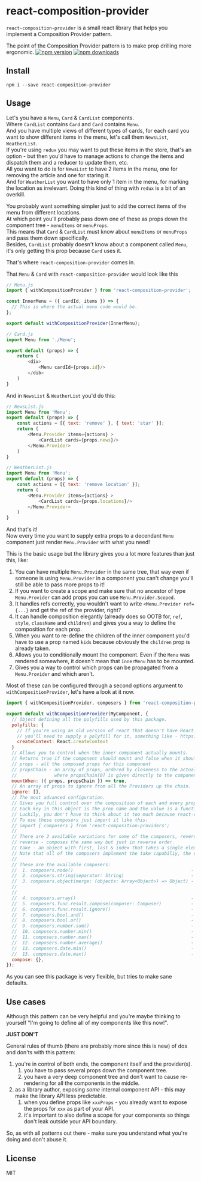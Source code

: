 # react-composition-provider

`react-composition-provider` is a small react library that helps you implement a Composition Provider pattern.

The point of the Composition Provider pattern is to make prop drilling more ergonomic.
[![npm version](https://img.shields.io/npm/v/react-composition-provider.svg?style=flat-square)](https://www.npmjs.com/package/react-composition-provider)
[![npm downloads](https://img.shields.io/npm/dm/react-composition-provider.svg?style=flat-square)](https://www.npmjs.com/package/react-composition-provider)

## Install

```
npm i --save react-composition-provider
```

## Usage

Let's you have a `Menu`, `Card` & `CardList` components. </br>
Where `CardList` contains `Card` and `Card` contains `Menu`. </br>
And you have multiple views of different types of cards, for each card you want to show different items in the menu, let's call them `NewsList`, `WeatherList`. </br>
If you're using `redux` you may want to put these items in the store, that's an option - but then you'd have to manage actions to change the items and dispatch them and a reducer to update them, etc. </br>
All you want to do is for `NewsList` to have 2 items in the menu, one for removing the article and one for staring it. </br>
And for `WeatherList` you want to have only 1 item in the menu, for marking the location as irrelevant.
Doing this kind of thing with `redux` is a bit of an overkill. </br>

You probably want something simpler just to add the correct items of the menu from different locations.</br>
At which point you'll probably pass down one of these as props down the component tree - `menuItems` or `menuProps`.</br>
This means that `Card` & `CardList` must know about `menuItems` or `menuProps` and pass them down specifically.</br>
Besides, `CardList` probably doesn't know about a component called `Menu`, it's only getting this prop because `Card` uses it.

That's where `react-composition-provider` comes in.

That `Menu` & `Card` with `react-composition-provider` would look like this

```js
// Menu.js
import { withCompositionProvider } from 'react-composition-provider';

const InnerMenu = ({ cardId, items }) => {
  // This is where the actual menu code would be.
};

export default withCompositionProvider(InnerMenu);

// Card.js
import Menu from './Menu';

export default (props) => {
    return (
        <div>
            <Menu cardId={props.id}/>
        </dib>
    )
}
```

And in `NewsList` & `WeatherList` you'd do this:

```js
// NewsList.js
import Menu from 'Menu';
export default (props) => {
    const actions = [{ text: 'remove' }, { text: 'star' }];
    return (
        <Menu.Provider items={actions} >
            <CardList cards={props.news}/>
        </Menu.Provider>
    )
}

// WeatherList.js
import Menu from 'Menu';
export default (props) => {
    const actions = [{ text: 'remove location' }];
    return (
        <Menu.Provider items={actions} >
            <CardList cards={props.locations}/>
        </Menu.Provider>
    )
}
```

And that's it!</br>
Now every time you want to supply extra props to a decendant `Menu` component just render `Menu.Provider` with what you need!

This is the basic usage but the library gives you a lot more features than just this, like:

1. You can have multiple `Menu.Provider` in the same tree, that way even if someone is using `Menu.Provider` in a component you can't change you'll still be able to pass more props to it!
2. If you want to create a scope and make sure that no ancestor of type `Menu.Provider` can add props you can use `Menu.Provider.Scoped`.
3. It handles refs correctly, you wouldn't want to write `<Menu.Provider ref={...}` and get the ref of the provider, right?
4. It can handle composition elegantly (already does so OOTB for, `ref`, `style`, `className` and `children`) and gives you a way to define the composition for each prop.
5. When you want to re-define the children of the inner component you'd have to use a prop named `kids` because obviously the `children` prop is already taken.
6. Allows you to conditionally mount the component. Even if the `Menu` was rendered somewhere, it doesn't mean that `InnerMenu` has to be mounted.
7. Gives you a way to control which props can be propagated from a `Menu.Provider` and which aren't.

Most of these can be configured through a second options argument to `withCompositionProvider`, let's have a look at it now.

```js
import { withCompositionProvider, composers } from 'react-composition-provider';

export default withCompositionProvider(MyComponent, {
  // Object defining all the polyfills used by this package.
  polyfills: {
    // If you're using an old version of react that doesn't have React.createContext,
    // you'll need to supply a polyfill for it, something like - https://github.com/jamiebuilds/create-react-context
    createContext: React.createContext
  }
  // Allows you to control when the inner component actually mounts.
  // Returns true if the component should mount and false when it shouldn't.
  // props - all the composed props for this component
  // propsChain - an array of props, ordered by closeness to the actual component.
  //              where propsChain[0] is given directly to the component and propsChain[1] is the closest Provider, and so on.
  mountWhen: ({ props, propsChain }) => true,
  // An array of props to ignore from all the Providers up the chain.
  ignore: [],
  // The most advanced configuration.
  // Gives you full control over the composition of each and every prop.
  // Each key in this object is the prop name and the value is a function that composes it and returns said composition.
  // Luckily, you don't have to think about it too much because react-composition-provider comes with a built-in set of composers.
  // To use these composers just import it like this:
  // import { composers } from 'react-composition-providers';
  //
  // There are 2 available variations for some of the composers, reverse or take.
  // reverse - composes the same way but just in reverse order.
  // take - an object with first, last & index that takes a single element from the array.
  // Note that all of the composers implement the take capabiliy, the ones marked with reverse can also use that capability.
  //
  // These are the available composers:
  //  1. composers.node()                                            - combines an array of nodes as siblings using React.Fragment. (reverse)
  //  2. composers.string(separator: String)                         - combines an array of strings with the given separator (defaults to " " - space). (reverse)
  //  3. composers.object(merge: (objects: Array<Object>) => Object) - combines an array of objects by merging them together.
  //                                                                   the first one is the least specific and the last is the most specific.
  //                                                                   the merge callback takes in an array of objects and returns a merged object (defaults to Object.assign). (reverse)
  //  4. composers.array()                                           - combines an array of arrays to a single array (essentially a flatMap). (reverse)
  //  5. composers.func.result.compose(composer: Composer)           - executes each function in the array sequentially, the composer parameter is used to combine the results.
  //  6. composers.func.result.ignore()                              - executes each function in the array sequentially and ignores the result.
  //  7. composers.bool.and()                                        - combines an array of booleans to a single boolean value by "&&" all of them together.
  //  8. composers.bool.or()                                         - combines an array of booleans to a single boolean value by "||" all of them together.
  //  9. composers.number.sum()                                      - gets the sum of the array of numbers.
  //  10. composers.number.min()                                     - gets the minimum number of the array of numbers.
  //  11. composers.number.max()                                     - gets the maximum number of the array of numbers
  //  12. composers.number.average()                                 - gets the average of the array of numbers.
  //  13. composers.date.min()                                       - gets the minimum date of the array of dates.
  //  13. composers.date.max()                                       - gets the maximum date of the array of dates.
  compose: {},
});
```

As you can see this package is very flexible, but tries to make sane defaults.

## Use cases

Although this pattern can be very helpful and you're maybe thinking to yourself "I'm going to define all of my components like this now!".

**JUST DON'T**

General rules of thumb (there are probably more since this is new) of dos and don'ts with this pattern:

1. you're in control of both ends, the component itself and the provider(s).
   1. you have to pass several props down the component tree.
   2. you have a very deep component tree and don't want to cause re-rendering for all the components in the middle.
2. as a library author, exposing _some_ internal component API - this may make the library API less predictable.
   1. when you define props like `xxxProps` - you already want to expose the props for `xxx` as part of your API.
   2. it's important to also define a scope for your components so things don't leak outside your API boundary.

So, as with all patterns out there - make sure you understand what you're doing and don't abuse it.

## License

MIT
